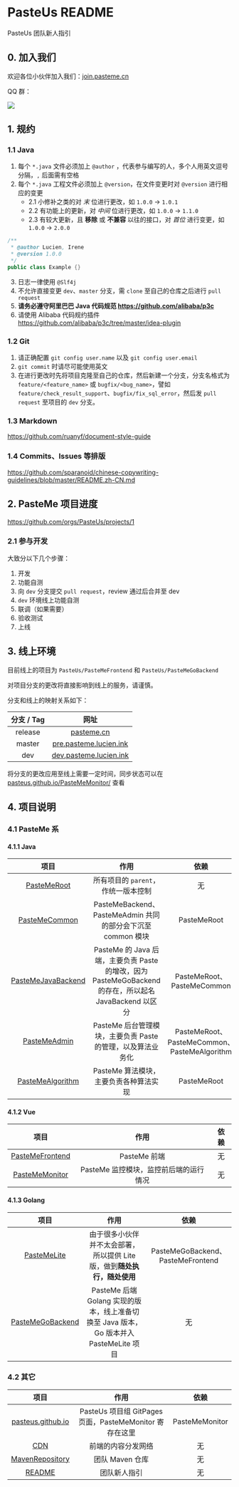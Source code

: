 # PasteUs README

PasteUs 团队新人指引

## 0. 加入我们

欢迎各位小伙伴加入我们：[join.pasteme.cn](https://www.wjx.top/jq/46847776.aspx)

QQ 群：

![](https://cdn.jsdelivr.net/gh/PasteUs/CDN@0.0.60/screenshot/pasteme/PasteUsQQGroup.JPG)

## 1. 规约

### 1.1 Java

1. 每个 `*.java` 文件必须加上 `@author` ，代表参与编写的人，多个人用英文逗号分隔，`,` 后面需有空格
2. 每个 `*.java` 工程文件必须加上 `@version`，在文件变更时对 `@version` 进行相应的变更
    + 2.1 小修补之类的对 *末* 位进行更改，如 `1.0.0` -> `1.0.1`
    + 2.2 有功能上的更新，对 *中间* 位进行更改，如 `1.0.0` -> `1.1.0`
    + 2.3 有较大更新，且 **移除** 或 **不兼容** 以往的接口，对 *首位* 进行变更，如 `1.0.0` -> `2.0.0`

```java
/**
 * @author Lucien, Irene
 * @version 1.0.0
 */
public class Example {}
```

3. 日志一律使用 `@Slf4j`
4. 不允许直接变更 `dev`、`master` 分支，需 `clone` 至自己的仓库之后进行 `pull request`
5. **请务必遵守阿里巴巴 Java 代码规范 https://github.com/alibaba/p3c**
6. 请使用 Alibaba 代码规约插件 https://github.com/alibaba/p3c/tree/master/idea-plugin

### 1.2 Git

1. 请正确配置 `git config user.name` 以及 `git config user.email`
2. `git commit` 时请尽可能使用英文
3. 在进行更改时先将项目克隆至自己的仓库，然后新建一个分支，分支名格式为 `feature/<feature_name>` 或 `bugfix/<bug_name>`，譬如 `feature/check_result_support`、`bugfix/fix_sql_error`，然后发 `pull request` 至项目的 `dev` 分支。

### 1.3 Markdown

https://github.com/ruanyf/document-style-guide

### 1.4 Commits、Issues 等排版

https://github.com/sparanoid/chinese-copywriting-guidelines/blob/master/README.zh-CN.md

## 2. PasteMe 项目进度

https://github.com/orgs/PasteUs/projects/1

### 2.1 参与开发

大致分以下几个步骤：

1. 开发
2. 功能自测
3. 向 `dev` 分支提交 `pull request`，review 通过后合并至 dev
4. `dev` 环境线上功能自测
5. 联调（如果需要）
6. 验收测试
7. 上线


## 3. 线上环境

目前线上的项目为 `PasteUs/PasteMeFrontend` 和 `PasteUs/PasteMeGoBackend`

对项目分支的更改将直接影响到线上的服务，请谨慎。

分支和线上的映射关系如下：

| 分支 / Tag | 网址 |
| :---: | :---: |
| release | [pasteme.cn](https://pasteme.cn) |
| master | [pre.pasteme.lucien.ink](http://pre.pasteme.lucien.ink) |
| dev | [dev.pasteme.lucien.ink](http://dev.pasteme.lucien.ink) |

将分支的更改应用至线上需要一定时间，同步状态可以在 [pasteus.github.io/PasteMeMonitor/](https://pasteus.github.io/PasteMeMonitor/) 查看


## 4. 项目说明

### 4.1 PasteMe 系

#### 4.1.1 Java

| 项目 | 作用 | 依赖 |
| :---: | :---: | :---: |
| [PasteMeRoot](https://github.com/PasteUs/PasteMeRoot) | 所有项目的 `parent`，作统一版本控制 | 无 |
| [PasteMeCommon](https://github.com/PasteUs/PasteMeCommon) | PasteMeBackend、PasteMeAdmin 共同的部分会下沉至 common 模块 | PasteMeRoot |
| [PasteMeJavaBackend](https://github.com/PasteUs/PasteMeJavaBackend) | PasteMe 的 Java 后端，主要负责 Paste 的增改，因为 PasteMeGoBackend 的存在，所以起名 JavaBackend 以区分 | PasteMeRoot、PasteMeCommon |
| [PasteMeAdmin](https://github.com/PasteUs/PasteMeAdmin) | PasteMe 后台管理模块，主要负责 Paste 的管理，以及算法业务化 | PasteMeRoot、PasteMeCommon、PasteMeAlgorithm |
| [PasteMeAlgorithm](https://github.com/PasteUs/PasteMeAlgorithm) | PasteMe 算法模块，主要负责各种算法实现 | PasteMeRoot |

#### 4.1.2 Vue

| 项目 | 作用 | 依赖 |
| :---: | :---: | :---: |
| [PasteMeFrontend](https://github.com/PasteUs/PasteMeFrontend) | PasteMe 前端 | 无 |
| [PasteMeMonitor](https://github.com/PasteUs/PasteMeMonitor) | PasteMe 监控模块，监控前后端的运行情况 | 无 |

#### 4.1.3 Golang

| 项目 | 作用 | 依赖 |
| :---: | :---: | :---: |
| [PasteMeLite](https://github.com/PasteUs/PasteMeLite) | 由于很多小伙伴并不太会部署，所以提供 Lite 版，做到**随处执行，随处使用** | PasteMeGoBackend、PasteMeFrontend |
| [PasteMeGoBackend](https://github.com/PasteUs/PasteMeGoBackend) | PasteMe 后端 Golang 实现的版本，线上准备切换至 Java 版本，Go 版本并入 PasteMeLite 项目 | 无 |

### 4.2 其它

| 项目 | 作用 | 依赖 |
| :---: | :---: | :---: |
| [pasteus.github.io](https://github.com/PasteUs/pasteus.github.io) | PasteUs 项目组 GitPages 页面，PasteMeMonitor 寄存在这里 | PasteMeMonitor |
| [CDN](https://github.com/PasteUs/CDN) | 前端的内容分发网络 | 无 |
| [MavenRepository](https://github.com/PasteUs/MavenRepository) | 团队 Maven 仓库 | 无 |
| [README](https://github.com/PasteUs/README) | 团队新人指引 | 无 |
